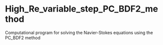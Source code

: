 # High_Re_variable_step_PC_BDF2_method
Computational program for solving the Navier-Stokes equations using the PC_BDF2 method
